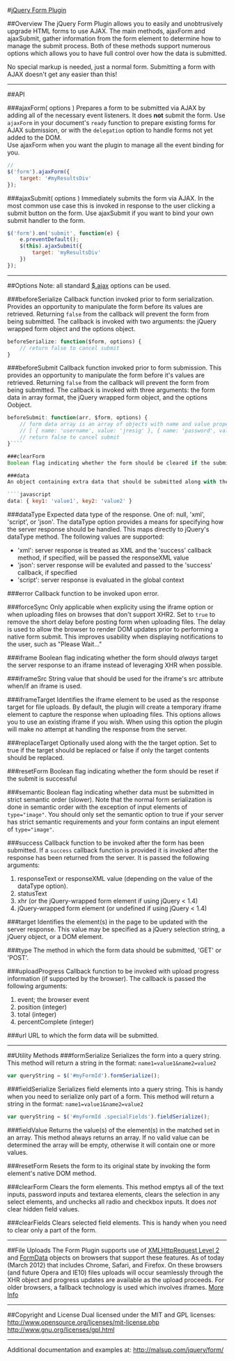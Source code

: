#[jQuery Form Plugin](http://jquery.malsup.com/form/)

##Overview
The jQuery Form Plugin allows you to easily and unobtrusively upgrade HTML forms to use AJAX.  The main methods, ajaxForm and ajaxSubmit, gather information from the form element to determine how to manage the submit process. Both of these methods support numerous options which allows you to have full control over how the data is submitted. 

No special markup is needed, just a normal form.  Submitting a form with AJAX doesn't get any easier than this!

---
 
##API

###ajaxForm( options )
Prepares a form to be submitted via AJAX by adding all of the necessary event listeners. It does **not** submit the form. Use `ajaxForm` in your document's `ready` function to prepare existing forms for AJAX submission, or with the `delegation` option to handle forms not yet added to the DOM.  
Use ajaxForm when you want the plugin to manage all the event binding for you.

````javascript
// 
$('form').ajaxForm({
	target: '#myResultsDiv'
});
````

###ajaxSubmit( options )
Immediately submits the form via AJAX. In the most common use case this is invoked in response to the user clicking a submit button on the form. 
Use ajaxSubmit if you want to bind your own submit handler to the form.

````javascript
$('form').on('submit', function(e) {
	e.preventDefault();
	$(this).ajaxSubmit({
		target: 'myResultsDiv'
	})
});
````

---

##Options
Note: all standard [$.ajax](http://api.jquery.com/jQuery.ajax) options can be used.

###beforeSerialize
Callback function invoked prior to form serialization.  Provides an opportunity to manipulate the form before its values are retrieved.  Returning `false` from the callback will prevent the form from being submitted.  The callback is invoked with two arguments: the jQuery wrapped form object and the options object.

````javascript
beforeSerialize: function($form, options) { 
    // return false to cancel submit                  
}
````

###beforeSubmit
Callback function invoked prior to form submission.  This provides an opportunity to manipulate the form before it's values are retrieved.  Returning `false` from the callback will prevent the form from being submitted.  The callback is invoked with three arguments: the form data in array format, the jQuery wrapped form object, and the options Oobject.

````javascript
beforeSubmit: function(arr, $form, options) { 
    // form data array is an array of objects with name and value properties
    // [ { name: 'username', value: 'jresig' }, { name: 'password', value: 'secret' } ] 
	// return false to cancel submit                  
}````

###clearForm
Boolean flag indicating whether the form should be cleared if the submit is successful

###data
An object containing extra data that should be submitted along with the form.

````javascript
data: { key1: 'value1', key2: 'value2' }
````

###dataType
Expected data type of the response. One of: null, 'xml', 'script', or 'json'. The dataType option provides a means for specifying how the server response should be handled. This maps directly to jQuery's dataType method. The following values are supported:

* 'xml': server response is treated as XML and the 'success' callback method, if specified, will be passed the responseXML value
* 'json': server response will be evaluted and passed to the 'success' callback, if specified
* 'script': server response is evaluated in the global context


###error
Callback function to be invoked upon error.

###forceSync
Only applicable when explicity using the iframe option or when uploading files on browses that don't support XHR2.
Set to `true` to remove the short delay before posting form when uploading files. The delay is used to allow the browser to render DOM updates prior to performing a native form submit. This improves usability when displaying notifications to the user, such as "Please Wait..." 

###iframe
Boolean flag indicating whether the form should *always* target the server response to an iframe instead of leveraging XHR when possible.

###iframeSrc
String value that should be used for the iframe's src attribute when/if an iframe is used.

###iframeTarget
Identifies the iframe element to be used as the response target for file uploads. By default, the plugin will create a temporary iframe element to capture the response when uploading files. This options allows you to use an existing iframe if you wish. When using this option the plugin will make no attempt at handling the response from the server.

###replaceTarget
Optionally used along with the the target option. Set to true if the target should be replaced or false if only the target contents should be replaced. 

###resetForm
Boolean flag indicating whether the form should be reset if the submit is successful

###semantic
Boolean flag indicating whether data must be submitted in strict semantic order (slower). Note that the normal form serialization is done in semantic order with the exception of input elements of `type="image"`. You should only set the semantic option to true if your server has strict semantic requirements and your form contains an input element of `type="image"`.

###success
Callback function to be invoked after the form has been submitted. If a `success` callback function is provided it is invoked after the response has been returned from the server.  It is passed the following arguments:

1. responseText or responseXML value (depending on the value of the dataType option).
2. statusText
3. xhr (or the jQuery-wrapped form element if using jQuery < 1.4)
4. jQuery-wrapped form element (or undefined if using jQuery < 1.4)

###target
Identifies the element(s) in the page to be updated with the server response. This value may be specified as a jQuery selection string, a jQuery object, or a DOM element.

###type
The method in which the form data should be submitted, 'GET' or 'POST'.

###uploadProgress
Callback function to be invoked with upload progress information (if supported by the browser). The callback is passed the following arguments:

1. event; the browser event
2. position (integer)
3. total (integer)
4. percentComplete (integer)

###url
URL to which the form data will be submitted.

---

##Utility Methods
###formSerialize
Serializes the form into a query string. This method will return a string in the format: `name1=value1&name2=value2`

````javascript
var queryString = $('#myFormId').formSerialize();
````

###fieldSerialize
Serializes field elements into a query string. This is handy when you need to serialize only part of a form. This method will return a string in the format: `name1=value1&name2=value2`

````javascript
var queryString = $('#myFormId .specialFields').fieldSerialize();
````

###fieldValue
Returns the value(s) of the element(s) in the matched set in an array.  This method always returns an array.  If no valid value can be determined the array will be empty, otherwise it will contain one or more values.

###resetForm
Resets the form to its original state by invoking the form element's native DOM method.

###clearForm
Clears the form elements. This method emptys all of the text inputs, password inputs and textarea elements, clears the selection in any select elements, and unchecks all radio and checkbox inputs.  It does *not* clear hidden field values.

###clearFields
Clears selected field elements. This is handy when you need to clear only a part of the form.

---

##File Uploads
The Form Plugin supports use of [XMLHttpRequest Level 2]("http://www.w3.org/TR/XMLHttpRequest/") and [FormData](https://developer.mozilla.org/en/XMLHttpRequest/FormData) objects on browsers that support these features.  As of today (March 2012) that includes Chrome, Safari, and Firefox.  On these browsers (and future Opera and IE10) files uploads will occur seamlessly through the XHR object and progress updates are available as the upload proceeds.  For older browsers, a fallback technology is used which involves iframes.  [More Info](http://malsup.com/jquery/form/#file-upload)

---

##Copyright and License
Dual licensed under the MIT and GPL licenses:
http://www.opensource.org/licenses/mit-license.php
http://www.gnu.org/licenses/gpl.html

---

Additional documentation and examples at: http://malsup.com/jquery/form/
